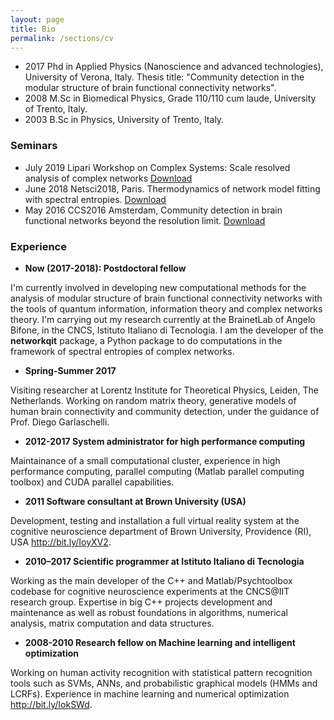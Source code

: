 ```yaml
---
layout: page
title: Bio
permalink: /sections/cv
---
```


- 2017 Phd in Applied Physics (Nanoscience and advanced technologies), University of Verona, Italy.
Thesis title: "Community detection in the modular structure of brain functional connectivity networks".
- 2008 M.Sc in Biomedical Physics, Grade 110/110 cum laude, University of Trento, Italy.
- 2003 B.Sc in Physics, University of Trento, Italy.

### Seminars
- July 2019 Lipari Workshop on Complex Systems: Scale resolved analysis of complex networks [Download](/static/pdf/presentation_lipari.pdf)
- June 2018 Netsci2018, Paris. Thermodynamics of network model fitting with spectral entropies. [Download](/static/pdf/presentation_netsci2018.pdf)
- May 2016 CCS2016 Amsterdam, Community detection in brain functional networks beyond the resolution limit. [Download](/static/pdf/presentation_amsterdam_final.pdf)

### Experience

- **Now (2017-2018): Postdoctoral fellow**

I'm currently involved in developing new computational methods for the analysis of modular structure of brain functional connectivity networks with the tools of quantum information, information theory and complex networks theory.
I'm carrying out my research currently at the BrainetLab of Angelo Bifone, in the CNCS, Istituto Italiano di Tecnologia.
I am the developer of the **networkqit** package, a Python package to do computations in the framework of spectral entropies of complex networks.

- **Spring-Summer 2017**

Visiting researcher at Lorentz Institute for Theoretical Physics, Leiden, The Netherlands.
Working on random matrix theory, generative models of human brain connectivity and community detection, under the guidance of Prof. Diego Garlaschelli.

- **2012-2017 System administrator for high performance computing**

Maintainance of a small computational cluster, experience in high performance computing, parallel computing (Matlab parallel computing toolbox) and CUDA parallel capabilities.

- **2011 Software consultant at Brown University (USA)**

Development, testing and installation a full virtual reality system at the cognitive neuroscience department of Brown University, Providence (RI), USA <http://bit.ly/IoyXV2>.

- **2010–2017 Scientific programmer at Istituto Italiano di Tecnologia**

Working as the main developer of the C++ and Matlab/Psychtoolbox codebase for cognitive neuroscience experiments at the CNCS@IIT research group. Expertise in big C++ projects development and maintenance as well as robust foundations in algorithms, numerical analysis, matrix computation and data structures.


- **2008-2010 Research fellow on Machine learning and intelligent optimization**

Working on human activity recognition with statistical pattern recognition tools such as SVMs, ANNs, and probabilistic graphical models (HMMs and LCRFs). Experience in machine learning and numerical optimization <http://bit.ly/IokSWd>.

